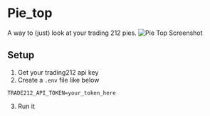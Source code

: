 # Pie_top
A way to (just) look at your trading 212 pies.
![Pie Top Screenshot](./Gemini_Generated_Image.png)
## Setup
1. Get your trading212 api key
2. Create a ```.env``` file like below
```
TRADE212_API_TOKEN=your_token_here

```
3. Run it
